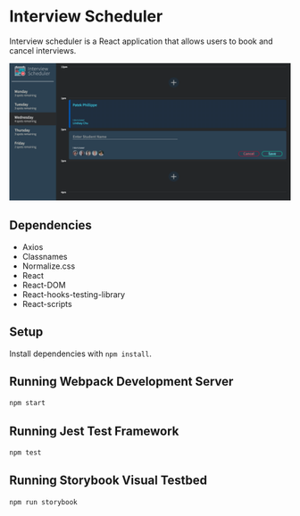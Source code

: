 # Interview Scheduler

Interview scheduler is a React application that allows users to book and cancel interviews.

![](public/images/scheduler_screenshot.png)

## Dependencies

- Axios
- Classnames
- Normalize.css
- React
- React-DOM
- React-hooks-testing-library
- React-scripts

## Setup

Install dependencies with `npm install`.

## Running Webpack Development Server

```sh
npm start
```

## Running Jest Test Framework

```sh
npm test
```

## Running Storybook Visual Testbed

```sh
npm run storybook
```
